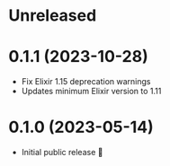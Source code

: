 # Unreleased

# 0.1.1 (2023-10-28)

* Fix Elixir 1.15 deprecation warnings
* Updates minimum Elixir version to 1.11

# 0.1.0 (2023-05-14)

* Initial public release 🎉

